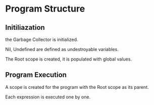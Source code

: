 # Program Structure

## Initiliazation

the Garbage Collector is initialized.

Nil, Undefined are defined as undestroyable variables.

The Root scope is created, it is populated with global values.

## Program Execution

A scope is created for the program with the Root scope as its parent.

Each expression is executed one by one.